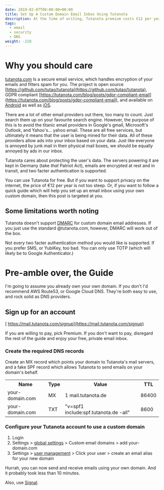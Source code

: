 ```yaml
---
date: 2019-02-07T00:00:00+00:00
title: Set Up A Custom Domain Email Inbox Using Tutanota
description: At the time of writing, Tutanota premium costs €12 per year. This is not a sponsored post. I just think Tutanota is a great product.
tags:
  - email
  - security
  - DNS
weight: -210
---
```


# Why you should care

[tutanota.com](https://tutanota.com/) Is a secure email service, which handles encryption of your emails and filters spam for you. The project is open source [https://github.com/tutao/tutanota](https://github.com/tutao/tutanota), GDPR compliant [https://tutanota.com/blog/posts/gdpr-compliant-email](https://tutanota.com/blog/posts/gdpr-compliant-email), and available on [Android](https://play.google.com/store/apps/details?id=de.tutao.tutanota&hl=en) as well as [iOS](https://itunes.apple.com/ca/app/tutanota/id922429609?mt=8).

There are a lot of other email providers out there, too many to count. Just search them up on your favourite search engine. However, the purpose of this is to avoid the titanic email providers in Google's gmail, Microsoft's Outlook, and Yahoo's... yahoo email. These are all free services, but ultimately it means that the user is being mined for their data. All of these providers allow ads into your inbox based on your data. Just like everyone is annoyed by junk mail in their physical mail boxes, we should be equally annoyed by ads in our inbox.

Tutanota cares about protecting the user's data. The servers powering it are kept in Germany (take _that_ Patriot Act), emails are encrypted at rest and in transit, and two facter authentication is supported.

You can use Tutanota for free. But if you want to support privacy on the internet, the price of €12 per year is not too steep. Or, if you want to follow a quick guide which will help you set up an email inbox using your own custom domain, then this post is targeted at you.

## Some limitations worth noting

Tutanota doesn't support [DMARC](https://dmarc.org/) for custom domain email addresses. If you just use the standard @tutanota.com, however, DMARC will work out of the box.

Not every two facter authentication method you would like is supported. If you prefer SMS, or YubiKey, too bad. You can only use TOTP (which will likely be to Google Authenticator.)

# Pre-amble over, the Guide

I'm going to assume you already own your own domain. If you don't I'd recommend AWS Route53, or Google Cloud DNS. They're both easy to use, and rock solid as DNS providers.

## Sign up for an account
[ https://mail.tutanota.com/signup](https://mail.tutanota.com/signup)

If you are willing to pay, pick Premium. If you don't want to pay, disregard the rest of the guide and enjoy your free, private email inbox.

### Create the required DNS records

Create an MX record which points your domain to Tutanota's mail servers, and a fake SPF record which allows Tutanota to send emails on your domain's behalf.

<table>
  <tr>
   <th>
    Name
   </th>
   <th>
    Type
   </th>
   <th>
    Value
   </th>
   <th>
    TTL
   </th>
  </tr>
  </tr>
   <td>
    your-domain.com
   </td>
   <td>
    MX
   </td>
   <td>
    1 mail.tutanota.de
   </td>
   <td>
    86400
   </td>
  </tr>
  </tr>
   <td>
    your-domain.com
   </td>
   <td>
    TXT
   </td>
   <td>
    "v=spf1 include:spf.tutanota.de -all"
   </td>
   <td>
    8600
   </td>
  </tr>
</table>

### Configure your Tutanota account to use a custom domain

1. Login
2. Settings > [global settings](https://mail.tutanota.com/settings/global) > Custom email domains > add your-domain.com
3. Settings > [user management](https://mail.tutanota.com/settings/users) > Click your user > create an email alias for your new domain

Hurrah, you can now send and receive emails using your own domain. And it probably took less than 10 minutes.

Also, use [Signal](https://signal.org/).
